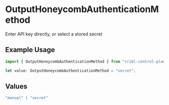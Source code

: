 # OutputHoneycombAuthenticationMethod

Enter API key directly, or select a stored secret

## Example Usage

```typescript
import { OutputHoneycombAuthenticationMethod } from "cribl-control-plane/models";

let value: OutputHoneycombAuthenticationMethod = "secret";
```

## Values

```typescript
"manual" | "secret"
```